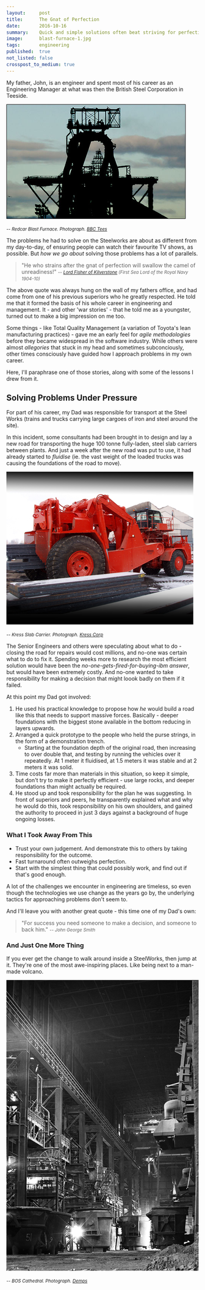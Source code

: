 ```yaml
---
layout:     post
title:      The Gnat of Perfection
date:       2016-10-16
summary:    Quick and simple solutions often beat striving for perfection
image:      blast-furnace-1.jpg
tags:       engineering
published:  true
not_listed: false
crosspost_to_medium: true
---
```


My father, John, is an engineer and spent most of his career as an Engineering Manager at what was then the British Steel Corporation in Teeside. 

![Redcar Blast Furnace](/assets/blast-furnace-1.jpg)

<small> -- <cite>Redcar Blast Furnace. Photograph. [BBC Tees](http://www.bbc.co.uk/tees/content/image_galleries/corus_steelworks_gallery.shtml)</cite></small>

The problems he had to solve on the Steelworks are about as different from my day-to-day, of ensuring people can watch their favourite TV shows, as possible. But _how we go about_ solving those problems has a lot of parallels.


> "He who strains after the gnat of perfection will swallow the camel of unreadiness!" 
<small> -- <cite>[Lord Fisher of Kilverstone](https://en.wikipedia.org/wiki/John_Fisher,_1st_Baron_Fisher) (First Sea Lord of the Royal Navy 1904-10)</cite></small>


The above quote was always hung on the wall of my fathers office, and had come from one of his previous superiors who he greatly respected. He told me that it formed the basis of his whole career in engineering and management. It - and other 'war stories' - that he told me as a youngster, turned out to make a big impression on me too.

Some things - like Total Quality Management (a variation of Toyota's lean manufacturing practices) - gave me an early feel for _agile methodologies_ before they became widespread in the software industry. While others were almost _allegories_ that stuck in my head and sometimes subconciously, other times consciously have guided how I approach problems in my own career.

Here, I'll paraphrase one of those stories, along with some of the lessons I drew from it.


## Solving Problems Under Pressure

For part of his career, my Dad was responsible for transport at the Steel Works (trains and trucks carrying large cargoes of iron and steel around the site). 

In this incident, some consultants had been brought in to design and lay a new road for transporting the huge 100 tonne fully-laden, steel slab carriers between plants. And just a week after the new road was put to use, it had already started to _fluidise_ (ie. the vast weight of the loaded trucks was causing the foundations of the road to move).

![A Slab Carrier](/assets/slab-carrier.jpg)

<small> -- <cite>Kress Slab Carrier. Photograph. [Kress Corp](http://www.kresscarrier.com/CarriersSlab.html)</cite></small>

The Senior Engineers and others were speculating about what to do - closing the road for repairs would cost millions, and no-one was certain what to do to fix it. Spending weeks more to research the most efficient solution would have been the _no-one-gets-fired-for-buying-ibm answer_, but would have been extremely costly. And no-one wanted to take responsibility for making a decision that might loook badly on them if it failed.

At this point my Dad got involved:

1. He used his practical knowledge to propose how _he_ would build a road like this that needs to support massive forces. Basically - deeper foundations with the biggest stone available in the bottom reducing in layers upwards.
2. Arranged a quick prototype to the people who held the purse strings, in the form of a demonstration trench.
    - Starting at the foundation depth of the original road, then increasing to over double that, and testing by running the vehicles over it repeatedly. At 1 meter it fluidised, at 1.5 meters it was stable and at 2 meters it was solid.
3. Time costs far more than materials in this situation, so keep it simple, but don't try to make it perfectly efficient - use large rocks, and deeper foundations than might actually be required.
4. He stood up and took responsibility for the plan he was suggesting. In front of superiors and peers, he transparently explained what and why he would do this, took responsibility on his own shoulders, and gained the authority to proceed in just 3 days against a background of huge ongoing losses.



### What I Took Away From This

* Trust your own judgement. And demonstrate this to others by taking responsibility for the outcome.
* Fast turnaround often outweighs perfection.
* Start with the simplest thing that could possibly work, and find out if that's good enough.


A lot of the challenges we encounter in engineering are timeless, so even though the technologies we use change as the years go by, the underlying tactics for approaching problems don't seem to.



And I'll leave you with another great quote - this time one of my Dad's own:

> "For success you need someone to make a decision, and someone to back him."
<small> -- <cite>John George Smith</cite></small>


### And Just One More Thing

If you ever get the change to walk around inside a SteelWorks, then jump at it. They're one of the most awe-inspiring places. Like being next to a man-made volcano.

![BOS Cathedral](/assets/bos-cathedral.jpg)

<small> -- <cite>BOS Cathedral. Photograph. [Demps](http://s30.photobucket.com/user/-Demps-/library/TCP?sort=3&page=1)</cite></small>
